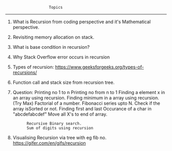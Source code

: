                        Topics
----------------------------------------------------------------
1. What is Recursion from coding perspective and it's Mathematical perspective.
2. Revisiting memory allocation on stack.
3. What is base condition in recursion? 
4. Why Stack Overflow error occurs in recursion
5. Types of recursion: https://www.geeksforgeeks.org/types-of-recursions/ 

6. Function call and stack size from recursion tree.
7. Question: Printing no 1 to n
             Printing no from n to 1
             Finding a element x in an array using recursion.
             Finding minimum in a array using recursion. (Try Max)
             Factorial of a number.
             Fibonacci series upto N.
             Check if the array  isSorted or not.
             Finding first and last Occurance of a char in "abcdefabcdef"
             Move all X's to end of array.
             

             Recursive Binary search.
             Sum of digits using recursion
8. Visualising Recursion via tree with eg fib no. 
https://gifer.com/en/gifs/recursion

